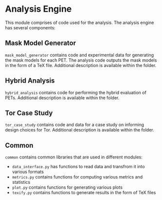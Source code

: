 # Analysis Engine

This module comprises of code used for the analysis. The analysis engine has several components: 

## Mask Model Generator

`mask_model_generator` contains code and experimental data for generating the mask models for each PET. The analysis code outputs the mask models in the form of a TeX file. Additional description is available within the folder. 

## Hybrid Analysis

`hybrid_analysis` contains code for performing the hybrid evaluation of PETs. Additional description is available within the folder. 

## Tor Case Study

`tor_case_study` contains code and data for a case study on informing design choices for Tor. Additional description is available within the folder.

## Common

`common`  contains common libraries that are used in different modules: 
* `data_interface.py` has functions to read data and transfrom it into various formats
* `metrics.py` contains functions for computing various metrics and statistics
* `plot.py` contains functions for generating various plots
* `texify.py` contains functions to generate results in the form of TeX files